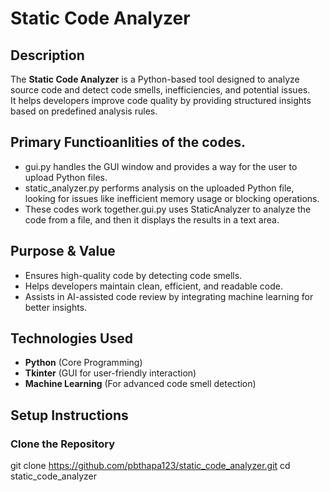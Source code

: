 # Static Code Analyzer

## Description  
The **Static Code Analyzer** is a Python-based tool designed to analyze source code and detect code smells, inefficiencies, and potential issues.  
It helps developers improve code quality by providing structured insights based on predefined analysis rules.

## Primary Functioanlities of the codes. 
- gui.py handles the GUI window and provides a way for the user to upload Python files.
- static_analyzer.py performs analysis on the uploaded Python file, looking for issues like inefficient memory     usage or blocking operations.
- These codes work together.gui.py uses StaticAnalyzer to analyze the code from a file, and then it displays the results in a text area.

## Purpose & Value  
- Ensures high-quality code by detecting code smells.  
- Helps developers maintain clean, efficient, and readable code.  
- Assists in AI-assisted code review by integrating machine learning for better insights.  

## Technologies Used  
- **Python** (Core Programming)  
- **Tkinter** (GUI for user-friendly interaction)  
- **Machine Learning** (For advanced code smell detection)  

## Setup Instructions  

### **Clone the Repository**  

git clone https://github.com/pbthapa123/static_code_analyzer.git
cd static_code_analyzer
